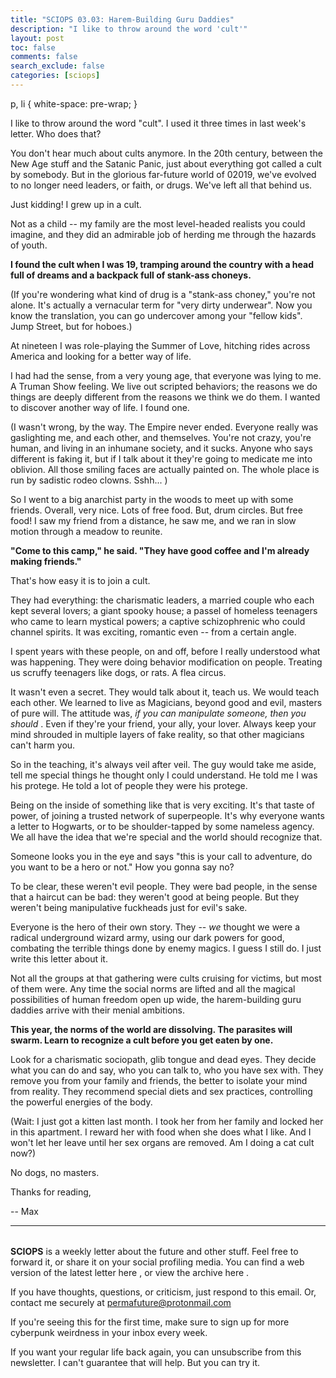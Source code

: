 ```yaml
---
title: "SCIOPS 03.03: Harem-Building Guru Daddies"
description: "I like to throw around the word 'cult'"
layout: post
toc: false
comments: false
search_exclude: false
categories: [sciops]
---
```




 p, li { white-space: pre-wrap; }
 

 I like to throw around the word "cult". I used it three times in last week's letter. Who does that?
   

  

 You don't hear much about cults anymore. In the 20th century, between the New Age stuff and the Satanic Panic, just about everything got called a cult by somebody. But in the glorious far-future world of 02019, we've evolved to no longer need leaders, or faith, or drugs. We've left all that behind us.
 







 Just kidding! I grew up in a cult.
 







 Not as a child -- my family are the most level-headed realists you could imagine, and they did an admirable job of herding me through the hazards of youth.
   

  

**I found the cult when I was 19, tramping around the country with a head full of dreams and a backpack full of stank-ass choneys.** 








 (If you're wondering what kind of drug is a "stank-ass choney," you're not alone. It's actually a vernacular term for "very dirty underwear". Now you know the translation, you can go undercover among your "fellow kids". Jump Street, but for hoboes.)
 







 At nineteen I was role-playing the Summer of Love, hitching rides across America and looking for a better way of life.
 







 I had had the sense, from a very young age, that everyone was lying to me. A Truman Show feeling. We live out scripted behaviors; the reasons we do things are deeply different from the reasons we think we do them. I wanted to discover another way of life. I found one.
 







 (I wasn't wrong, by the way. The Empire never ended. Everyone really was gaslighting me, and each other, and themselves. You're not crazy, you're human, and living in an inhumane society, and it sucks. Anyone who says different is faking it, but if I talk about it they're going to medicate me into oblivion. All those smiling faces are actually painted on. The whole place is run by sadistic rodeo clowns. Sshh... )
 







 So I went to a big anarchist party in the woods to meet up with some friends. Overall, very nice. Lots of free food. But, drum circles. But free food! I saw my friend from a distance, he saw me, and we ran in slow motion through a meadow to reunite.
 







**"Come to this camp," he said. "They have good coffee and I'm already making friends."** 
  

  

 That's how easy it is to join a cult.
 







 They had everything: the charismatic leaders, a married couple who each kept several lovers; a giant spooky house; a passel of homeless teenagers who came to learn mystical powers; a captive schizophrenic who could channel spirits. It was exciting, romantic even -- from a certain angle.
 







 I spent years with these people, on and off, before I really understood what was happening. They were doing behavior modification on people. Treating us scruffy teenagers like dogs, or rats. A flea circus.
 







 It wasn't even a secret. They would talk about it, teach us. We would teach each other. We learned to live as Magicians, beyond good and evil, masters of pure will. The attitude was,
 *if you can manipulate someone, then you should* 
 . Even if they're your friend, your ally, your lover. Always keep your mind shrouded in multiple layers of fake reality, so that other magicians can't harm you.
 







 So in the teaching, it's always veil after veil. The guy would take me aside, tell me special things he thought only I could understand. He told me I was his protege. He told a lot of people they were his protege.
 







 Being on the inside of something like that is very exciting. It's that taste of power, of joining a trusted network of superpeople. It's why everyone wants a letter to Hogwarts, or to be shoulder-tapped by some nameless agency. We all have the idea that we're special and the world should recognize that.
 







 Someone looks you in the eye and says "this is your call to adventure, do you want to be a hero or not." How you gonna say no?
 







 To be clear, these weren't evil people. They were bad people, in the sense that a haircut can be bad: they weren't good at being people. But they weren't being manipulative fuckheads just for evil's sake.
 







 Everyone is the hero of their own story. They --
 *we* 
 thought we were a radical underground wizard army, using our dark powers for good, combating the terrible things done by enemy magics. I guess I still do. I just write this letter about it.
 







 Not all the groups at that gathering were cults cruising for victims, but most of them were. Any time the social norms are lifted and all the magical possibilities of human freedom open up wide, the harem-building guru daddies arrive with their menial ambitions.
 







**This year, the norms of the world are dissolving. The parasites will swarm. Learn to recognize a cult before you get eaten by one.** 








 Look for a charismatic sociopath, glib tongue and dead eyes. They decide what you can do and say, who you can talk to, who you have sex with. They remove you from your family and friends, the better to isolate your mind from reality. They recommend special diets and sex practices, controlling the powerful energies of the body.
 







 (Wait: I just got a kitten last month. I took her from her family and locked her in this apartment. I reward her with food when she does what I like. And I won't let her leave until her sex organs are removed. Am I doing a cat cult now?)
 







 No dogs, no masters.
 







 Thanks for reading,
 



 -- Max
 












---


###### 
**SCIOPS** 
 is a weekly letter about the future and other stuff. Feel free to forward it, or share it on your social profiling media. You can find a web version of the
 latest letter here
 , or view the
 archive here
 .
 

 If you have thoughts, questions, or criticism, just respond to this email. Or, contact me securely at
 permafuture@protonmail.com


 If you're seeing this for the first time, make sure to
 sign up
 for more cyberpunk weirdness in your inbox every week.
 

 If you want your regular life back again, you can unsubscribe from this newsletter. I can't guarantee that will help. But you can try it.


